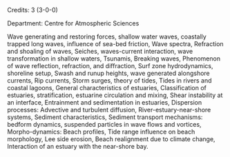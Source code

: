 Credits: 3 (3-0-0)

Department: Centre for Atmospheric Sciences

Wave generating and restoring forces, shallow water waves, coastally trapped long waves, influence of sea-bed friction, Wave spectra, Refraction and shoaling of waves, Seiches, waves-current interaction, wave transformation in shallow waters, Tsunamis, Breaking waves, Phenomenon of wave reflection, refraction, and diffraction, Surf zone hydrodynamics, shoreline setup, Swash and runup heights, wave generated alongshore currents, Rip currents, Storm surges, theory of tides, Tides in rivers and coastal lagoons, General characteristics of estuaries, Classification of estuaries, stratification, estuarine circulation and mixing, Shear instability at an interface, Entrainment and sedimentation in estuaries, Dispersion processes: Advective and turbulent diffusion, River-estuary-near-shore systems, Sediment characteristics, Sediment transport mechanisms: bedform dynamics, suspended particles in wave flows and vortices, Morpho-dynamics: Beach profiles, Tide range influence on beach morphology, Lee side erosion, Beach realignment due to climate change, Interaction of an estuary with the near-shore bay.